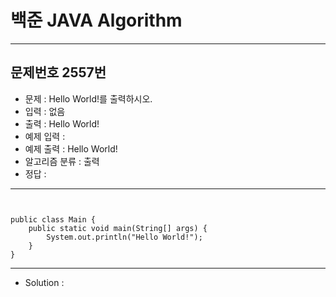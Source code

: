 # 백준 JAVA Algorithm

<!-- 양식
- - -
## 문제번호 N번
* 문제 : 
* 입력 : 
* 출력 : 
* 예제 입력 : 
* 예제 출력 : 
* 알고리즘 분류
* 정답 : 
```{.java}
===========================================================




===========================================================
* solution : 

-->


- - -
## 문제번호 2557번
* 문제 : Hello World!를 출력하시오.
* 입력 : 없음
* 출력 : Hello World!
* 예제 입력 :
* 예제 출력 : Hello World!
* 알고리즘 분류 : 출력 <br>
* 정답 : 
- - -
```{.java}


public class Main {
	public static void main(String[] args) {
		System.out.println("Hello World!");
	}
}

```
- - -
* Solution :



